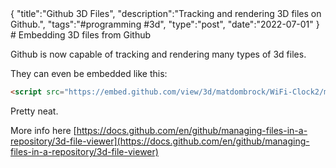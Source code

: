 <steelsky>
{
  "title":"Github 3D Files",
  "description":"Tracking and rendering 3D files on Github.",
  "tags":"#programming #3d",
  "type":"post",
  "date":"2022-07-01"
}
</steelsky>
# Embedding 3D files from Github

Github is now capable of tracking and rendering many types of 3d files. 

They can even be embedded like this:

<script src="https://embed.github.com/view/3d/matdombrock/WiFi-Clock2/master/housing/WiFi_Clock_Housing.stl"></script>

```html
<script src="https://embed.github.com/view/3d/matdombrock/WiFi-Clock2/master/housing/WiFi_Clock_Housing.stl"></script>
```

Pretty neat. 

More info here [https://docs.github.com/en/github/managing-files-in-a-repository/3d-file-viewer](https://docs.github.com/en/github/managing-files-in-a-repository/3d-file-viewer)
